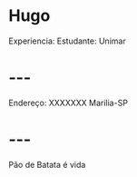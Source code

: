 # Hugo


 Experiencia:  Estudante: Unimar

 # --- 


 Endereço: XXXXXXX Marilia-SP


 # ---
Pão de Batata é vida
